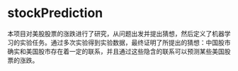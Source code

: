 # stockPrediction
本项目对美股股票的涨跌进行了研究，从问题出发并提出猜想，然后定义了机器学习的实验任务。通过多次实验得到实验数据，最终证明了所提出的猜想：中国股市确实和美国股市存在着一定的联系，并且通过这些隐含的联系可以预测某些美国股票的涨跌。
